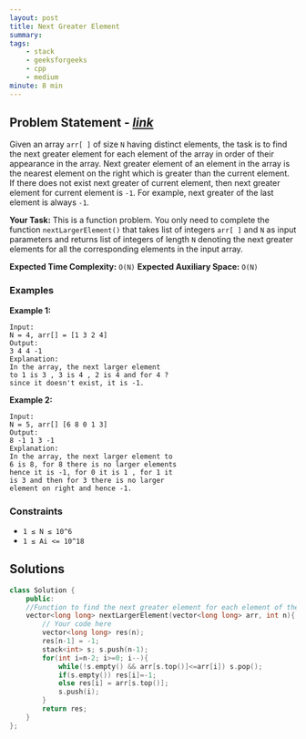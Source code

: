 ```yaml
---
layout: post
title: Next Greater Element          
summary:
tags:
    - stack
    - geeksforgeeks
    - cpp
    - medium
minute: 8 min
---
```


## Problem Statement - [*link*](https://practice.geeksforgeeks.org/problems/next-larger-element-1587115620/0/?track=DSASP-Stack&batchId=154#)  

Given an array `arr[ ]` of size `N` having distinct elements, the task is to find the next greater element for each element of the array in order of their appearance in the array.
Next greater element of an element in the array is the nearest element on the right which is greater than the current element.
If there does not exist next greater of current element, then next greater element for current element is `-1`. For example, next greater of the last element is always `-1`.

**Your Task:** 
This is a function problem. You only need to complete the function `nextLargerElement()` that takes list of integers `arr[ ]` and `N` as input parameters and returns list of integers of length `N` denoting the next greater elements for all the corresponding elements in the input array.


**Expected Time Complexity:** `O(N)`
**Expected Auxiliary Space:** `O(N)`

### Examples

**Example 1:**   
```
Input: 
N = 4, arr[] = [1 3 2 4]
Output:
3 4 4 -1
Explanation:
In the array, the next larger element 
to 1 is 3 , 3 is 4 , 2 is 4 and for 4 ? 
since it doesn't exist, it is -1.
```

**Example 2:**   
```
Input: 
N = 5, arr[] [6 8 0 1 3]
Output:
8 -1 1 3 -1
Explanation:
In the array, the next larger element to 
6 is 8, for 8 there is no larger elements 
hence it is -1, for 0 it is 1 , for 1 it 
is 3 and then for 3 there is no larger 
element on right and hence -1.
```


### Constraints

+ `1 ≤ N ≤ 10^6`
+ `1 ≤ Ai <= 10^18`

## Solutions

```cpp
class Solution {
    public:
    //Function to find the next greater element for each element of the array.
    vector<long long> nextLargerElement(vector<long long> arr, int n){
        // Your code here
        vector<long long> res(n);
        res[n-1] = -1;
        stack<int> s; s.push(n-1);
        for(int i=n-2; i>=0; i--){
            while(!s.empty() && arr[s.top()]<=arr[i]) s.pop();
            if(s.empty()) res[i]=-1;
            else res[i] = arr[s.top()];
            s.push(i);
        }
        return res;
    }
};
```

